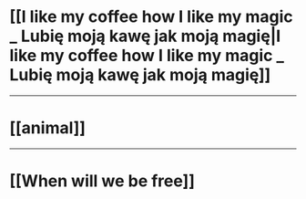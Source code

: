 # [[I like my coffee how I like my magic _ Lubię moją kawę jak moją magię|I like my coffee how I like my magic _ Lubię moją kawę jak moją magię]]

---
# [[animal]]

---
# [[When will we be free]]
